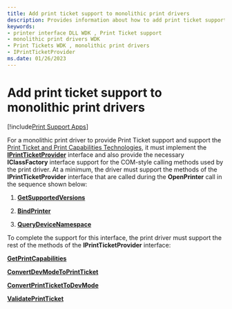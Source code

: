 ```yaml
---
title: Add print ticket support to monolithic print drivers
description: Provides information about how to add print ticket support to monolithic print drivers.
keywords:
- printer interface DLL WDK , Print Ticket support
- monolithic print drivers WDK
- Print Tickets WDK , monolithic print drivers
- IPrintTicketProvider
ms.date: 01/26/2023
---
```


# Add print ticket support to monolithic print drivers

[!include[Print Support Apps](../includes/print-support-apps.md)]

For a monolithic print driver to provide Print Ticket support and support the [Print Ticket and Print Capabilities Technologies](print-ticket-and-print-capabilities-technologies.md), it must implement the [**IPrintTicketProvider**](/windows-hardware/drivers/ddi/prdrvcom/nn-prdrvcom-iprintticketprovider) interface and also provide the necessary **IClassFactory** interface support for the COM-style calling methods used by the print driver. At a minimum, the driver must support the methods of the **IPrintTicketProvider** interface that are called during the **OpenPrinter** call in the sequence shown below:

1. [**GetSupportedVersions**](getsupportedversions.md)

1. [**BindPrinter**](bindprinter.md)

1. [**QueryDeviceNamespace**](querydevicenamespace.md)

To complete the support for this interface, the print driver must support the rest of the methods of the **IPrintTicketProvider** interface:

[**GetPrintCapabilities**](getprintcapabilities.md)

[**ConvertDevModeToPrintTicket**](convertdevmodetoprintticket2.md)

[**ConvertPrintTicketToDevMode**](convertprinttickettodevmode.md)

[**ValidatePrintTicket**](validateprintticket.md)
